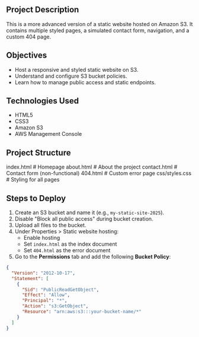 ## Project Description
This is a more advanced version of a static website hosted on Amazon S3. It contains multiple styled pages, a simulated contact form, navigation, and a custom 404 page.

## Objectives
- Host a responsive and styled static website on S3.
- Understand and configure S3 bucket policies.
- Learn how to manage public access and static endpoints.

## Technologies Used
- HTML5
- CSS3
- Amazon S3
- AWS Management Console

## Project Structure

index.html # Homepage
about.html # About the project
contact.html # Contact form (non-functional)
404.html # Custom error page
css/styles.css # Styling for all pages

## Steps to Deploy
1. Create an S3 bucket and name it (e.g., `my-static-site-2025`).
2. Disable "Block all public access" during bucket creation.
3. Upload all files to the bucket.
4. Under Properties > Static website hosting:
   - Enable hosting
   - Set `index.html` as the index document
   - Set `404.html` as the error document
5. Go to the **Permissions** tab and add the following **Bucket Policy**:

```json
{
  "Version": "2012-10-17",
  "Statement": [
    {
      "Sid": "PublicReadGetObject",
      "Effect": "Allow",
      "Principal": "*",
      "Action": "s3:GetObject",
      "Resource": "arn:aws:s3:::your-bucket-name/*"
    }
  ]
}
